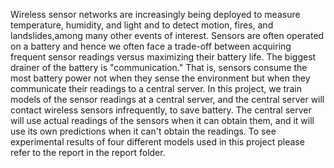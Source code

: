 Wireless sensor networks are increasingly being deployed to measure temperature, humidity, and light and to detect motion, fires, and landslides,among many other events of interest. Sensors are often operated on a battery and hence we often face a trade-off between acquiring frequent sensor readings versus maximizing their battery life. The biggest drainer of the battery is "communication." That is, sensors consume the most battery power not when they sense the environment but when they communicate their readings to a central server.
In this project, we train models of the sensor readings at a central server, and the central server will contact wireless sensors infrequently, to save battery. The central server will use actual readings of the sensors when it can obtain them, and it will use its own predictions when it can't obtain the readings.
To see experimental results of four different models used in this project please refer to the report in the report folder.
